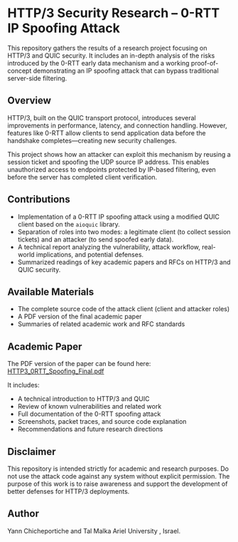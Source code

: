 # HTTP/3 Security Research – 0-RTT IP Spoofing Attack

This repository gathers the results of a research project focusing on HTTP/3 and QUIC security. It includes an in-depth analysis of the risks introduced by the 0-RTT early data mechanism and a working proof-of-concept demonstrating an IP spoofing attack that can bypass traditional server-side filtering.

## Overview

HTTP/3, built on the QUIC transport protocol, introduces several improvements in performance, latency, and connection handling. However, features like 0-RTT allow clients to send application data before the handshake completes—creating new security challenges.

This project shows how an attacker can exploit this mechanism by reusing a session ticket and spoofing the UDP source IP address. This enables unauthorized access to endpoints protected by IP-based filtering, even before the server has completed client verification.

## Contributions

- Implementation of a 0-RTT IP spoofing attack using a modified QUIC client based on the `aioquic` library.
- Separation of roles into two modes: a legitimate client (to collect session tickets) and an attacker (to send spoofed early data).
- A technical report analyzing the vulnerability, attack workflow, real-world implications, and potential defenses.
- Summarized readings of key academic papers and RFCs on HTTP/3 and QUIC security.

## Available Materials

- The complete source code of the attack client (client and attacker roles)
- A PDF version of the final academic paper
- Summaries of related academic work and RFC standards

## Academic Paper

The PDF version of the paper can be found here:
[HTTP3_0RTT_Spoofing_Final.pdf](article_final/HTTP3_0RTT_Spoofing_Final.pdf)

It includes:

- A technical introduction to HTTP/3 and QUIC
- Review of known vulnerabilities and related work
- Full documentation of the 0-RTT spoofing attack
- Screenshots, packet traces, and source code explanation
- Recommendations and future research directions

## Disclaimer

This repository is intended strictly for academic and research purposes. Do not use the attack code against any system without explicit permission. The purpose of this work is to raise awareness and support the development of better defenses for HTTP/3 deployments.

## Author

Yann Chicheportiche and Tal Malka 
Ariel University , Israel. 
